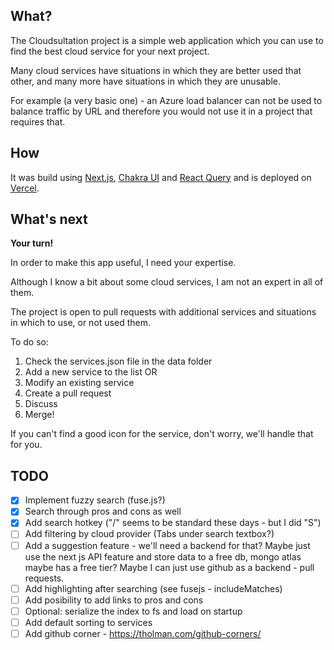 ## What?

The Cloudsultation project is a simple web application which you can use to find the best cloud service for your next project.

Many cloud services have situations in which they are better used that other, and many more have situations in which they are unusable.

For example (a very basic one) - an Azure load balancer can not be used to balance traffic by URL and therefore you would not use it in a project that requires that.

## How

It was build using [Next.js](https://nextjs.org/), [Chakra UI](next.chakra-ui.com/) and [React Query](https://react-query.tanstack.com/) and is deployed on [Vercel](https://vercel.com/).

## What's next

**Your turn!**

In order to make this app useful, I need your expertise. 

Although I know a bit about some cloud services, I am not an expert in all of them.

The project is open to pull requests with additional services and situations in which to use, or not used them.

To do so:

1. Check the services.json file in the data folder
2. Add a new service to the list OR
3. Modify an existing service
4. Create a pull request
5. Discuss
6. Merge!

If you can't find a good icon for the service, don't worry, we'll handle that for you.


## TODO

- [x] Implement fuzzy search (fuse.js?)
- [x] Search through pros and cons as well
- [x] Add search hotkey ("/" seems to be standard these days - but I did "S")
- [ ] Add filtering by cloud provider (Tabs under search textbox?)
- [ ] Add a suggestion feature - we'll need a backend for that? Maybe just use the next js API feature and store data to a free db, mongo atlas maybe has a free tier? Maybe I can just use github as a backend - pull requests.
- [ ] Add highlighting after searching (see fusejs - includeMatches)
- [ ] Add posibility to add links to pros and cons 
- [ ] Optional: serialize the index to fs and load on startup
- [ ] Add default sorting to services
- [ ] Add github corner - https://tholman.com/github-corners/
